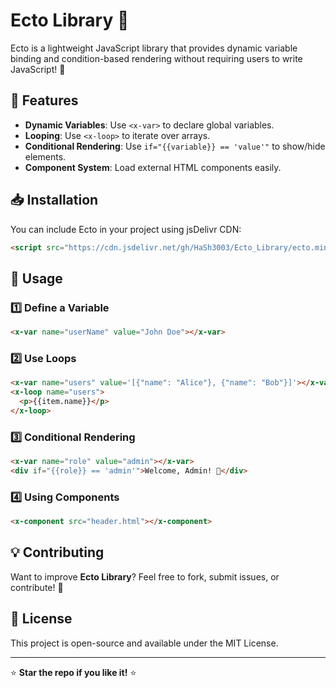 # Ecto Library 🚀

Ecto is a lightweight JavaScript library that provides dynamic variable binding and condition-based rendering without requiring users to write JavaScript! 🎯

## 📌 Features
- **Dynamic Variables**: Use `<x-var>` to declare global variables.
- **Looping**: Use `<x-loop>` to iterate over arrays.
- **Conditional Rendering**: Use `if="{{variable}} == 'value'"` to show/hide elements.
- **Component System**: Load external HTML components easily.

## 📥 Installation
You can include Ecto in your project using jsDelivr CDN:
```html
<script src="https://cdn.jsdelivr.net/gh/HaSh3003/Ecto_Library/ecto.min.js"></script>
```

## 🚀 Usage
### 1️⃣ Define a Variable
```html
<x-var name="userName" value="John Doe"></x-var>
```

### 2️⃣ Use Loops
```html
<x-var name="users" value='[{"name": "Alice"}, {"name": "Bob"}]'></x-var>
<x-loop name="users">
  <p>{{item.name}}</p>
</x-loop>
```

### 3️⃣ Conditional Rendering
```html
<x-var name="role" value="admin"></x-var>
<div if="{{role}} == 'admin'">Welcome, Admin! 👑</div>
```

### 4️⃣ Using Components
```html
<x-component src="header.html"></x-component>
```

## 💡 Contributing
Want to improve **Ecto Library**? Feel free to fork, submit issues, or contribute! 🎉

## 📜 License
This project is open-source and available under the MIT License.

---

⭐ **Star the repo if you like it!** ⭐

